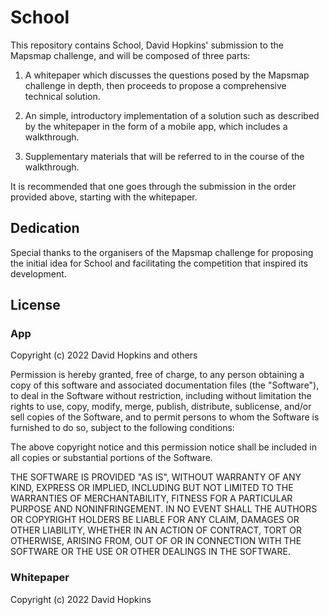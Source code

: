 # School

This repository contains School, David Hopkins' submission to the Mapsmap challenge, and will be composed of three parts:

1. A whitepaper which discusses the questions posed by the Mapsmap challenge in depth, then proceeds to propose a comprehensive technical solution.

2. An simple, introductory implementation of a solution such as described by the whitepaper in the form of a mobile app, which includes a walkthrough.

3. Supplementary materials that will be referred to in the course of the walkthrough.

It is recommended that one goes through the submission in the order provided above, starting with the whitepaper.

## Dedication

Special thanks to the organisers of the Mapsmap challenge for proposing the initial idea for School and facilitating the competition that inspired its development.

## License

### App

Copyright (c) 2022 David Hopkins and others

Permission is hereby granted, free of charge, to any person obtaining
a copy of this software and associated documentation files (the
"Software"), to deal in the Software without restriction, including
without limitation the rights to use, copy, modify, merge, publish,
distribute, sublicense, and/or sell copies of the Software, and to
permit persons to whom the Software is furnished to do so, subject to
the following conditions:

The above copyright notice and this permission notice shall be
included in all copies or substantial portions of the Software.

THE SOFTWARE IS PROVIDED "AS IS", WITHOUT WARRANTY OF ANY KIND,
EXPRESS OR IMPLIED, INCLUDING BUT NOT LIMITED TO THE WARRANTIES OF
MERCHANTABILITY, FITNESS FOR A PARTICULAR PURPOSE AND
NONINFRINGEMENT. IN NO EVENT SHALL THE AUTHORS OR COPYRIGHT HOLDERS BE
LIABLE FOR ANY CLAIM, DAMAGES OR OTHER LIABILITY, WHETHER IN AN ACTION
OF CONTRACT, TORT OR OTHERWISE, ARISING FROM, OUT OF OR IN CONNECTION
WITH THE SOFTWARE OR THE USE OR OTHER DEALINGS IN THE SOFTWARE.

### Whitepaper

Copyright (c) 2022 David Hopkins
